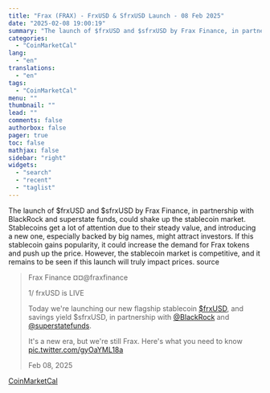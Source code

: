 ```yaml
---
title: "Frax (FRAX) - FrxUSD & SfrxUSD Launch - 08 Feb 2025"
date: "2025-02-08 19:00:19"
summary: "The launch of $frxUSD and $sfrxUSD by Frax Finance, in partnership with BlackRock and superstate funds, could shake up the stablecoin market. Stablecoins get a lot of attention due to their steady value, and introducing a new one, especially backed by big names, might attract investors. If this stablecoin gains..."
categories:
  - "CoinMarketCal"
lang:
  - "en"
translations:
  - "en"
tags:
  - "CoinMarketCal"
menu: ""
thumbnail: ""
lead: ""
comments: false
authorbox: false
pager: true
toc: false
mathjax: false
sidebar: "right"
widgets:
  - "search"
  - "recent"
  - "taglist"
---
```


The launch of $frxUSD and $sfrxUSD by Frax Finance, in partnership with BlackRock and superstate funds, could shake up the stablecoin market. Stablecoins get a lot of attention due to their steady value, and introducing a new one, especially backed by big names, might attract investors. If this stablecoin gains popularity, it could increase the demand for Frax tokens and push up the price. However, the stablecoin market is competitive, and it remains to be seen if this launch will truly impact prices. source

> Frax Finance ¤️¤@fraxfinance
> 
> 1/ frxUSD is LIVE
> 
> Today we're launching our new flagship stablecoin [$frxUSD](https://twitter.com/search?q=%24frxUSD&src=ctag&ref_src=twsrc%5Etfw), and savings yield $sfrxUSD, in partnership with [@BlackRock](https://twitter.com/BlackRock?ref_src=twsrc%5Etfw) and [@superstatefunds](https://twitter.com/superstatefunds?ref_src=twsrc%5Etfw).
> 
> It's a new era, but we're still Frax. Here's what you need to know [pic.twitter.com/gyOaYML18a](https://t.co/gyOaYML18a)
> 
> Feb 08, 2025

[CoinMarketCal](https://www.tradingview.com/news/coinmarketcal:1c0c5d697094b:0-frax-frax-frxusd-sfrxusd-launch-08-feb-2025/)
